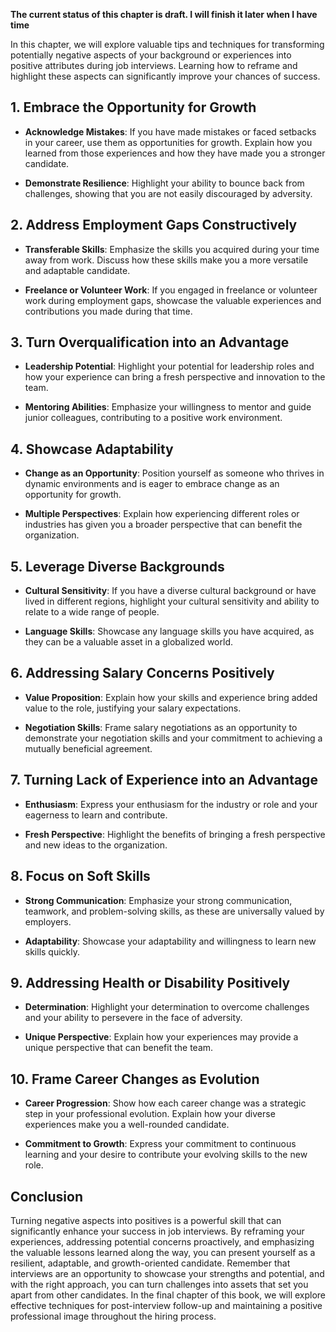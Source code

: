 **The current status of this chapter is draft. I will finish it later when I have time**

In this chapter, we will explore valuable tips and techniques for transforming potentially negative aspects of your background or experiences into positive attributes during job interviews. Learning how to reframe and highlight these aspects can significantly improve your chances of success.

**1. Embrace the Opportunity for Growth**
-----------------------------------------

* **Acknowledge Mistakes**: If you have made mistakes or faced setbacks in your career, use them as opportunities for growth. Explain how you learned from those experiences and how they have made you a stronger candidate.

* **Demonstrate Resilience**: Highlight your ability to bounce back from challenges, showing that you are not easily discouraged by adversity.

**2. Address Employment Gaps Constructively**
---------------------------------------------

* **Transferable Skills**: Emphasize the skills you acquired during your time away from work. Discuss how these skills make you a more versatile and adaptable candidate.

* **Freelance or Volunteer Work**: If you engaged in freelance or volunteer work during employment gaps, showcase the valuable experiences and contributions you made during that time.

**3. Turn Overqualification into an Advantage**
-----------------------------------------------

* **Leadership Potential**: Highlight your potential for leadership roles and how your experience can bring a fresh perspective and innovation to the team.

* **Mentoring Abilities**: Emphasize your willingness to mentor and guide junior colleagues, contributing to a positive work environment.

**4. Showcase Adaptability**
----------------------------

* **Change as an Opportunity**: Position yourself as someone who thrives in dynamic environments and is eager to embrace change as an opportunity for growth.

* **Multiple Perspectives**: Explain how experiencing different roles or industries has given you a broader perspective that can benefit the organization.

**5. Leverage Diverse Backgrounds**
-----------------------------------

* **Cultural Sensitivity**: If you have a diverse cultural background or have lived in different regions, highlight your cultural sensitivity and ability to relate to a wide range of people.

* **Language Skills**: Showcase any language skills you have acquired, as they can be a valuable asset in a globalized world.

**6. Addressing Salary Concerns Positively**
--------------------------------------------

* **Value Proposition**: Explain how your skills and experience bring added value to the role, justifying your salary expectations.

* **Negotiation Skills**: Frame salary negotiations as an opportunity to demonstrate your negotiation skills and your commitment to achieving a mutually beneficial agreement.

**7. Turning Lack of Experience into an Advantage**
---------------------------------------------------

* **Enthusiasm**: Express your enthusiasm for the industry or role and your eagerness to learn and contribute.

* **Fresh Perspective**: Highlight the benefits of bringing a fresh perspective and new ideas to the organization.

**8. Focus on Soft Skills**
---------------------------

* **Strong Communication**: Emphasize your strong communication, teamwork, and problem-solving skills, as these are universally valued by employers.

* **Adaptability**: Showcase your adaptability and willingness to learn new skills quickly.

**9. Addressing Health or Disability Positively**
-------------------------------------------------

* **Determination**: Highlight your determination to overcome challenges and your ability to persevere in the face of adversity.

* **Unique Perspective**: Explain how your experiences may provide a unique perspective that can benefit the team.

**10. Frame Career Changes as Evolution**
-----------------------------------------

* **Career Progression**: Show how each career change was a strategic step in your professional evolution. Explain how your diverse experiences make you a well-rounded candidate.

* **Commitment to Growth**: Express your commitment to continuous learning and your desire to contribute your evolving skills to the new role.

**Conclusion**
--------------

Turning negative aspects into positives is a powerful skill that can significantly enhance your success in job interviews. By reframing your experiences, addressing potential concerns proactively, and emphasizing the valuable lessons learned along the way, you can present yourself as a resilient, adaptable, and growth-oriented candidate. Remember that interviews are an opportunity to showcase your strengths and potential, and with the right approach, you can turn challenges into assets that set you apart from other candidates. In the final chapter of this book, we will explore effective techniques for post-interview follow-up and maintaining a positive professional image throughout the hiring process.
